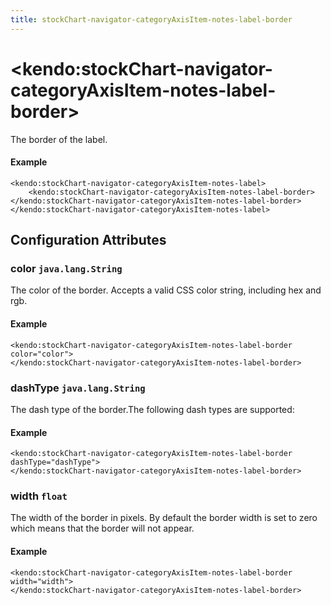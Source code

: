 ```yaml
---
title: stockChart-navigator-categoryAxisItem-notes-label-border
---
```


# \<kendo:stockChart-navigator-categoryAxisItem-notes-label-border\>

The border of the label.

#### Example
    <kendo:stockChart-navigator-categoryAxisItem-notes-label>
        <kendo:stockChart-navigator-categoryAxisItem-notes-label-border></kendo:stockChart-navigator-categoryAxisItem-notes-label-border>
    </kendo:stockChart-navigator-categoryAxisItem-notes-label>

## Configuration Attributes

### color `java.lang.String`

The color of the border. Accepts a valid CSS color string, including hex and rgb.

#### Example
    <kendo:stockChart-navigator-categoryAxisItem-notes-label-border color="color">
    </kendo:stockChart-navigator-categoryAxisItem-notes-label-border>

### dashType `java.lang.String`

The dash type of the border.The following dash types are supported:

#### Example
    <kendo:stockChart-navigator-categoryAxisItem-notes-label-border dashType="dashType">
    </kendo:stockChart-navigator-categoryAxisItem-notes-label-border>

### width `float`

The width of the border in pixels. By default the border width is set to zero which means that the border will not appear.

#### Example
    <kendo:stockChart-navigator-categoryAxisItem-notes-label-border width="width">
    </kendo:stockChart-navigator-categoryAxisItem-notes-label-border>

